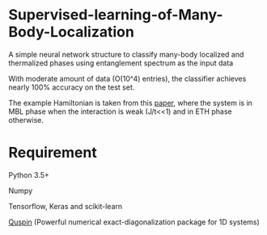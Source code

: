 # Supervised-learning-of-Many-Body-Localization
A simple neural network structure to classify many-body localized and thermalized phases using entanglement spectrum as the input data

With moderate amount of data (O(10^4) entries), the classifier achieves nearly 100% accuracy on the test set.

The example Hamiltonian is taken from this [paper](https://arxiv.org/abs/1802.10029),
where the system is in MBL phase when the interaction is weak (J/t<<1) and in ETH phase otherwise.

# Requirement
Python 3.5+

Numpy

Tensorflow, Keras and scikit-learn

[Quspin](https://github.com/weinbe58/QuSpin) (Powerful numerical exact-diagonalization package for 1D systems)
